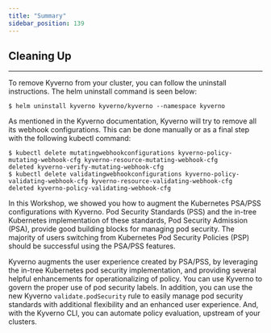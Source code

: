 ```yaml
---
title: "Summary"
sidebar_position: 139
---
```


## Cleaning Up

---

To remove Kyverno from your cluster, you can follow the uninstall instructions. The helm uninstall command is seen below:

``` shell
$ helm uninstall kyverno kyverno/kyverno --namespace kyverno
```

As mentioned in the Kyverno documentation, Kyverno will try to remove all its webhook configurations. This can be done manually or as a final step with the following kubectl command:

``` shell
$ kubectl delete mutatingwebhookconfigurations kyverno-policy-mutating-webhook-cfg kyverno-resource-mutating-webhook-cfg
deleted kyverno-verify-mutating-webhook-cfg
$ kubectl delete validatingwebhookconfigurations kyverno-policy-validating-webhook-cfg kyverno-resource-validating-webhook-cfg
deleted kyverno-policy-validating-webhook-cfg
```

In this Workshop, we showed you how to augment the Kubernetes PSA/PSS configurations with Kyverno. Pod Security Standards (PSS) and the in-tree Kubernetes implementation of these standards, Pod Security Admission (PSA), provide good building blocks for managing pod security. The majority of users switching from Kubernetes Pod Security Policies (PSP) should be successful using the PSA/PSS features.

Kyverno augments the user experience created by PSA/PSS, by leveraging the in-tree Kubernetes pod security implementation, and providing several helpful enhancements for operationalizing of policy. You can use Kyverno to govern the proper use of pod security labels. In addition, you can use the new Kyverno `validate.podSecurity` rule to easily manage pod security standards with additional flexibility and an enhanced user experience. And, with the Kyverno CLI, you can automate policy evaluation, upstream of your clusters.
